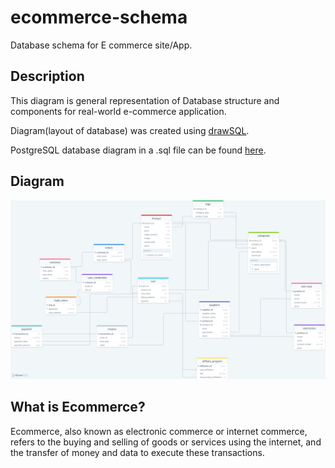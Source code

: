 <!-- 
 Github : mrjatinchauhan
 Title  : ecommerce-schema
-->

# ecommerce-schema
Database schema for E commerce site/App.

## Description
This diagram is general representation of Database structure and components for real-world e-commerce application.

Diagram(layout of database) was created using [drawSQL](https://drawsql.app/).

<!--
Share diagram link : Anyone with this link will get view-only access, and only team members can edit the diagram.
https://drawsql.app/wrewrwe/diagrams/ecommerce-app
-->

PostgreSQL database diagram in a .sql file can be found [here](./pgsql-export.sql).

## Diagram
![ecommerce-schema](./ecommerce-schema-diagram.png)

## What is Ecommerce?
Ecommerce, also known as electronic commerce or internet commerce, refers to the buying and selling of goods or services using the internet, and the transfer of money and data to execute these transactions.
